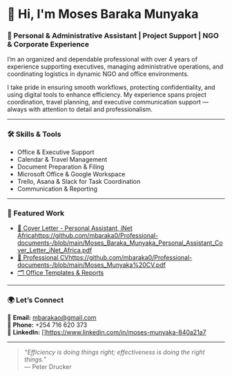 # 👋 Hi, I'm Moses Baraka Munyaka  

### 💼 Personal & Administrative Assistant | Project Support | NGO & Corporate Experience  

I’m an organized and dependable professional with over 4 years of experience supporting executives, managing administrative operations, and coordinating logistics in dynamic NGO and office environments.  

I take pride in ensuring smooth workflows, protecting confidentiality, and using digital tools to enhance efficiency. My experience spans project coordination, travel planning, and executive communication support — always with attention to detail and professionalism.  

---

### 🛠️ Skills & Tools  
- Office & Executive Support  
- Calendar & Travel Management  
- Document Preparation & Filing  
- Microsoft Office & Google Workspace  
- Trello, Asana & Slack for Task Coordination  
- Communication & Reporting  

---

### 📂 Featured Work  
- [📄 Cover Letter - Personal Assistant, iNet Africa]()https://github.com/mbaraka0/Professional-documents-/blob/main/Moses_Baraka_Munyaka_Personal_Assistant_Cover_Letter_iNet_Africa.pdf  
- [📁 Professional CV]()https://github.com/mbaraka0/Professional-documents-/blob/main/Moses_Munyaka%20CV.pdf  
- [🗂️ Office Templates & Reports](https://github.com/YOUR-USERNAME/YourRepositoryName)  
---

### 🌍 Let’s Connect  
📧 **Email:** [mbarakao@gmail.com](mailto:mbarakao@gmail.com)  
📱 **Phone:** +254 716 620 373  
🔗 **LinkedIn:** []https://www.linkedin.com/in/moses-munyaka-840a21a7  

---

> _“Efficiency is doing things right; effectiveness is doing the right things.”_  
> — Peter Drucker
